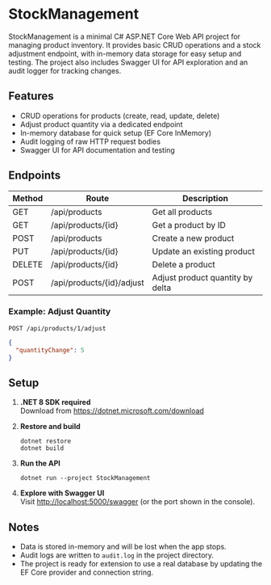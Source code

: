 # StockManagement

StockManagement is a minimal C# ASP.NET Core Web API project for managing product inventory. It provides basic CRUD operations and a stock adjustment endpoint, with in-memory data storage for easy setup and testing. The project also includes Swagger UI for API exploration and an audit logger for tracking changes.

## Features

- CRUD operations for products (create, read, update, delete)
- Adjust product quantity via a dedicated endpoint
- In-memory database for quick setup (EF Core InMemory)
- Audit logging of raw HTTP request bodies
- Swagger UI for API documentation and testing

## Endpoints

| Method | Route                   | Description                        |
|--------|-------------------------|------------------------------------|
| GET    | /api/products           | Get all products                   |
| GET    | /api/products/{id}      | Get a product by ID                |
| POST   | /api/products           | Create a new product               |
| PUT    | /api/products/{id}      | Update an existing product         |
| DELETE | /api/products/{id}      | Delete a product                   |
| POST   | /api/products/{id}/adjust | Adjust product quantity by delta |

### Example: Adjust Quantity

`POST /api/products/1/adjust`
```json
{
  "quantityChange": 5
}
```

## Setup

1. **.NET 8 SDK required**  
   Download from https://dotnet.microsoft.com/download

2. **Restore and build**
   ```
   dotnet restore
   dotnet build
   ```

3. **Run the API**
   ```
   dotnet run --project StockManagement
   ```

4. **Explore with Swagger UI**  
   Visit [http://localhost:5000/swagger](http://localhost:5000/swagger) (or the port shown in the console).

## Notes

- Data is stored in-memory and will be lost when the app stops.
- Audit logs are written to `audit.log` in the project directory.
- The project is ready for extension to use a real database by updating the EF Core provider and connection string.
